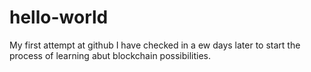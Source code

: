 # hello-world
My first attempt at github
I have checked in a ew days later to start the process of learning abut blockchain possibilities.
